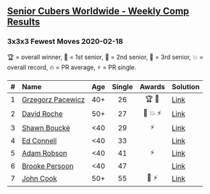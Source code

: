 <style>table {white-space: nowrap;}</style>

## [Senior Cubers Worldwide - Weekly Comp Results](/scw-comp/results/)
### 3x3x3 Fewest Moves 2020-02-18

🏆 = overall winner, 🥇 = 1st senior, 🥈 = 2nd senior, 🥉 = 3rd senior, 💥 = overall record, 🔥 = PR average, ⚡ = PR single.

| # | Name | Age | Single | Awards | Solution |
| :--: | :-- | :--: | :--: | :--: | :-- |
| 1 | [Grzegorz Pacewicz](../../persons/grzegorz_pacewicz/333fm.md) | 40+ | 26 | 🏆 🥇 | [Link](https://www.facebook.com/groups/1604105099735401/permalink/2146673152145257/) |
| 2 | [David Roche](../../persons/david_roche/333fm.md) | 50+ | 27 | 🥈 💥 ⚡ | [Link](https://www.facebook.com/groups/1604105099735401/permalink/2146673152145257/) |
| 3 | [Shawn Boucké](../../persons/shawn_boucke/333fm.md) | <40 | 29 | ⚡ | [Link](https://www.facebook.com/groups/1604105099735401/permalink/2146673152145257/) |
| 4 | [Ed Connell](../../persons/ed_connell/333fm.md) | <40 | 33 |  | [Link](https://www.facebook.com/groups/1604105099735401/permalink/2146673152145257/) |
| 5 | [Adam Robson](../../persons/adam_robson/333fm.md) | <40 | 41 | ⚡ | [Link](https://www.facebook.com/groups/1604105099735401/permalink/2146673152145257/) |
| 6 | [Brooke Persoon](../../persons/brooke_persoon/333fm.md) | <40 | 47 |  | [Link](https://www.facebook.com/groups/1604105099735401/permalink/2146673152145257/) |
| 7 | [John Cook](../../persons/john_cook/333fm.md) | 50+ | 55 | 🥉 ⚡ | [Link](https://www.facebook.com/groups/1604105099735401/permalink/2146673152145257/) |

<!-- Global site tag (gtag.js) - Google Analytics -->
<script async src="https://www.googletagmanager.com/gtag/js?id=UA-86348435-3"></script>
<script>window.dataLayer = window.dataLayer || []; function gtag() {dataLayer.push(arguments);} gtag('js', new Date()); gtag('config', 'UA-86348435-3');</script>
